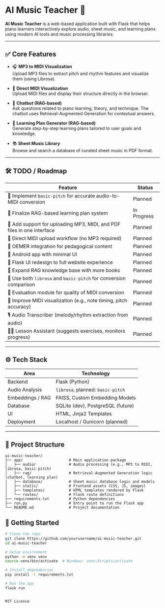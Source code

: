 # AI Music Teacher 🎹

**AI Music Teacher** is a web-based application built with Flask that helps piano learners interactively explore audio, sheet music, and learning plans using modern AI tools and music processing libraries.

---

## ✅ Core Features

- 🎧 **MP3 to MIDI Visualization**  
  Upload MP3 files to extract pitch and rhythm features and visualize them (using Librosa).

- 🎼 **Direct MIDI Visualization**  
  Upload MIDI files and display their structure directly in the browser.

- 💬 **Chatbot (RAG-based)**  
  Ask questions related to piano learning, theory, and technique. The chatbot uses Retrieval-Augmented Generation for contextual answers.

- 🧭 **Learning Plan Generator (RAG-based)**  
  Generate step-by-step learning plans tailored to user goals and knowledge.

- 📚 **Sheet Music Library**  
  Browse and search a database of curated sheet music in PDF format.

---

## 🛠️ TODO / Roadmap

| Feature | Status |
|--------|--------|
| 🔄 Implement `basic-pitch` for accurate audio-to-MIDI conversion | Planned |
| 🔄 Finalize RAG-based learning plan system | In Progress |
| 📂 Add support for uploading MP3, MIDI, and PDF files in one interface | Planned |
| 🧾 Direct MIDI upload workflow (no MP3 required) | Planned |
| 📘 OEMER integration for pedagogical content | Planned |
| 📱 Android app with minimal UI | Planned |
| 💅 Flask UI redesign to full website experience | Planned |
| 📖 Expand RAG knowledge base with more books | Planned |
| 🔁 Use both `librosa` and `basic-pitch` for conversion comparison | Planned |
| 🧪 Evaluation module for quality of MIDI conversion | Planned |
| 🎹 Improve MIDI visualization (e.g., note timing, pitch accuracy) | Planned |
| 🎙️ Audio Transcriber (melody/rhythm extraction from audio) | Planned |
| 👩‍🏫 Lesson Assistant (suggests exercises, monitors progress) | Planned |

---

## ⚙️ Tech Stack

| Area           | Technology           |
|----------------|----------------------|
| Backend        | Flask (Python)       |
| Audio Analysis | `librosa`, planned: `basic-pitch` |
| Embeddings / RAG | FAISS, Custom Embedding Models |
| Database       | SQLite (dev), PostgreSQL (future) |
| UI             | HTML, Jinja2 Templates |
| Deployment     | Localhost / Gunicorn (planned) |

---

## 📁 Project Structure
```
ai-music-teacher/
├── app/                     # Main application package
│   ├── audio/               # Audio processing (e.g., MP3 to MIDI, librosa, basic-pitch)
│   ├── rag/                 # Retrieval-Augmented Generation logic (chatbot, learning plan)
│   ├── database/            # Sheet music database logic and models
│   ├── static/              # Frontend assets (CSS, JS, images)
│   ├── templates/           # HTML templates rendered by Flask
│   └── routes/              # Flask route definitions
├── requirements.txt         # Python dependencies
├── run.py                   # Entry point to run the Flask app
└── README.md                # Project documentation
```

## 🚀 Getting Started

```bash
# Clone the repo
git clone https://github.com/yourusername/ai-music-teacher.git
cd ai-music-teacher

# Setup environment
python -m venv venv
source venv/bin/activate  # Windows: venv\Scripts\activate

# Install dependencies
pip install -r requirements.txt

# Run the app
flask run


MIT Licence